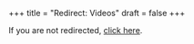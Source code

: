 +++
title = "Redirect: Videos"
draft = false
+++
<script>
  window.location.replace("/outputs/Videos/");
</script>
<p>If you are not redirected, <a href="/outputs/Videos/">click here</a>.</p>
